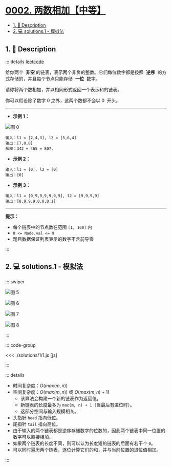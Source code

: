 # [0002. 两数相加【中等】](https://github.com/Tdahuyou/TNotes.leetcode/tree/main/notes/0002.%20%E4%B8%A4%E6%95%B0%E7%9B%B8%E5%8A%A0%E3%80%90%E4%B8%AD%E7%AD%89%E3%80%91)

<!-- region:toc -->

- [1. 📝 Description](#1--description)
- [2. 💻 solutions.1 - 模拟法](#2--solutions1---模拟法)

<!-- endregion:toc -->

## 1. 📝 Description

::: details [leetcode](https://leetcode.cn/problems/add-two-numbers)

给你两个  **非空** 的链表，表示两个非负的整数。它们每位数字都是按照  **逆序**  的方式存储的，并且每个节点只能存储  **一位**  数字。

请你将两个数相加，并以相同形式返回一个表示和的链表。

你可以假设除了数字 0 之外，这两个数都不会以 0  开头。

---

- **示例 1：**

![图 0](https://cdn.jsdelivr.net/gh/Tdahuyou/imgs@main/2025-06-01-22-52-32.png)

```
输入：l1 = [2,4,3], l2 = [5,6,4]
输出：[7,0,8]
解释：342 + 465 = 807.
```

- **示例 2：**

```
输入：l1 = [0], l2 = [0]
输出：[0]
```

- **示例 3：**

```
输入：l1 = [9,9,9,9,9,9,9], l2 = [9,9,9,9]
输出：[8,9,9,9,0,0,0,1]
```

---

**提示：**

- 每个链表中的节点数在范围 `[1, 100]` 内
- `0 <= Node.val <= 9`
- 题目数据保证列表表示的数字不含前导零

:::

## 2. 💻 solutions.1 - 模拟法

::: swiper

![图 5](https://cdn.jsdelivr.net/gh/Tdahuyou/imgs@main/2025-06-01-23-57-11.png)

![图 6](https://cdn.jsdelivr.net/gh/Tdahuyou/imgs@main/2025-06-01-23-57-18.png)

![图 7](https://cdn.jsdelivr.net/gh/Tdahuyou/imgs@main/2025-06-01-23-57-25.png)

![图 8](https://cdn.jsdelivr.net/gh/Tdahuyou/imgs@main/2025-06-01-23-57-33.png)

:::

::: code-group

<<< ./solutions/1/1.js [js]

:::

::: details

- 时间复杂度：$O(max(m, n))$
- 空间复杂度：$O(max(m, n))$ 或 $O(max(m, n) + 1)$
  - 该算法会构建一个新的链表作为返回值。
  - 新链表的长度最多为 `max(m, n) + 1`（当最后有进位时）。
  - 这部分空间与输入规模相关。
- 头指针 `head` 指向低位。
- 尾指针 `tail` 指向高位。
- 由于输入的两个链表都是逆序存储数字的位数的，因此两个链表中同一位置的数字可以直接相加。
- 如果两个链表的长度不同，则可以认为长度短的链表的后面有若干个 `0`。
- 可以同时遍历两个链表，逐位计算它们的和，并与当前位置的进位值相加。

:::
